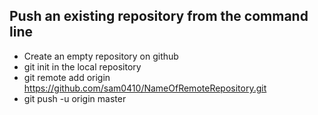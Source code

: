 ## Push an existing repository from the command line
+ Create an empty repository on github
+ git init in the local repository
+ git remote add origin https://github.com/sam0410/NameOfRemoteRepository.git
+ git push -u origin master
